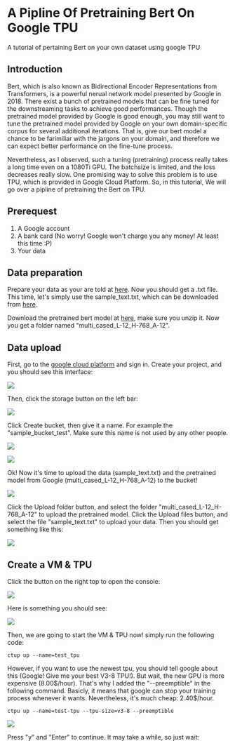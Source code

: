 # A Pipline Of Pretraining Bert On Google TPU

A tutorial of pertaining Bert on your own dataset using google TPU

## Introduction

Bert, which is also known as Bidirectional Encoder Representations from Transformers, is a powerful nerual network model presented by Google in 2018. There exist a bunch of pretrained models that can be fine tuned for the downstreaming tasks to achieve good performances. Though the pretrained model provided by Google is good enough, you may still want to tune the pretrained model provided by Google on your own domain-specific corpus for several additional iterations. That is, give our bert model a chance to be farimiliar with the jargons on your domain, and therefore we can expect better performance on the fine-tune process. 

Nevertheless, as I observed, such a tuning (pretraining) process really takes a long time even on a 1080Ti GPU. The batchsize is limited, and the loss decreases really slow. One promising way to solve this problem is to use TPU, which is provided in Google Cloud Platform. So, in this tutorial, We will go over a pipline of pretraining the Bert on TPU. 

## Prerequest
1. A Google account
2. A bank card (No worry! Google won't charge you any money! At least this time :P)
3. Your data

## Data preparation
Prepare your data as your are told at [here](https://github.com/google-research/bert#pre-training-with-bert). Now you should get a .txt file. This time, let's simply use the sample_text.txt, which can be downloaded from [here](https://github.com/google-research/bert.git). 

Download the pretrained bert model at [here](https://storage.googleapis.com/bert_models/2018_11_23/multi_cased_L-12_H-768_A-12.zip), make sure you unzip it. Now you get a folder named "multi_cased_L-12_H-768_A-12".

## Data upload
First, go to the [google cloud platform](https://cloud.google.com) and sign in. Create your project, and you should see this interface:

<p>
    <img src="image/1.png"/>
</p>

Then, click the storage button on the left bar:

<p>
    <img src="image/2.png"/>
</p>

Click Create bucket, then give it a name. For example the "sample_bucket_test". Make sure this name is not used by any other people. 

<p>
    <img src="image/3.png"/>
</p>

<p>
    <img src="image/4.png"/>
</p>

Ok! Now it's time to upload the data (sample_text.txt) and the pretrained model from Google (multi_cased_L-12_H-768_A-12) to the bucket!

<p>
    <img src="image/5.png"/>
</p>

Click the Upload folder button, and select the folder "multi_cased_L-12_H-768_A-12" to upload the pretrained model. Click the Upload files button, and select the file "sample_text.txt" to upload your data. Then you should get something like this:

<p>
    <img src="image/6.png"/>
</p>

## Create a VM & TPU
Click the button on the right top to open the console:

<p>
    <img src="image/7.png"/>
</p>

Here is something you should see:

<p>
    <img src="image/8.png"/>
</p>

Then, we are going to start the VM & TPU now! simply run the following code:

```
ctup up --name=test_tpu
```

However, if you want to use the newest tpu, you should tell google about this (Google! Give me your best V3-8 TPU!). But wait, the new GPU is more expensive (8.00$/hour). That's why I added the "--preemptible" in the following command. Basicly, it means that google can stop your training process whenever it wants. Nevertheless, it's much cheap: 2.40$/hour.

```
ctpu up --name=test-tpu --tpu-size=v3-8 --preemptible  
```

<p>
    <img src="image/9.png"/>
</p>

Press "y" and "Enter" to continue. It may take a while, so just wait:


















